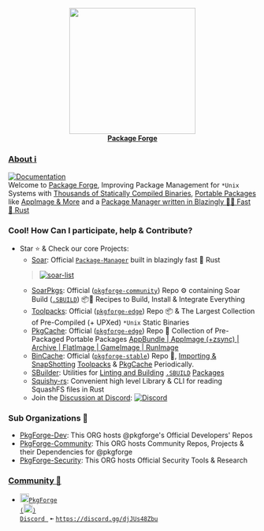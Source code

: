 <p align="center">
    <a href="https://github.com/pkgforge/soar">
        <img src="https://github.com/user-attachments/assets/680eb489-d972-429c-b144-8b68c5048c3e" width="256">
    </a>
    <br>
    <b><strong><a href="https://docs.pkgforge.dev/">Package Forge</a></strong></b>
    <br>

</p>

### [About ℹ️](https://docs.pkgforge.dev/)
[doc-shield]: https://img.shields.io/badge/docs.pkgforge.dev-blue
[doc-url]: https://docs.pkgforge.dev/
[![Documentation][doc-shield]][doc-url]<br>
Welcome to [Package Forge](https://github.com/pkgforge), Improving Package Management for `*Unix` Systems with [Thousands of Statically Compiled Binaries](https://github.com/Azathothas/Toolpacks), [Portable Packages](https://github.com/pkgforge/soarpkgs) like [AppImage & More](https://github.com/pkgforge/pkgcache) and a [Package Manager written in Blazingly 🚀🚀 Fast 🦀 Rust](https://github.com/pkgforge/soar)

### Cool! How Can I participate, help & Contribute?

- Star ⭐ & Check our core Projects:
  - [Soar](https://github.com/pkgforge/soar): Official [`Package-Manager`](https://soar.qaidvoid.dev/) built in blazingly fast 🦀 Rust
  > <a href="https://github.com/pkgforge/soar"><img src="https://bin.pkgforge.dev/list.gif?tmp.xUJmdePZa7=tmp.qWl6JgplHe" alt="soar-list"></a><br>
  >
  - [SoarPkgs](https://github.com/pkgforge/soarpkgs): Official ([`pkgforge-community`](https://docs.pkgforge.dev/repositories/pkgforge-community)) Repo ⚙️ containing Soar Build ([`.SBUILD`](https://docs.pkgforge.dev/sbuild/specification)) 📦📀 Recipes to Build, Install & Integrate Everything
  - [Toolpacks](https://github.com/Azathothas/Toolpacks): Official ([`pkgforge-edge`](https://docs.pkgforge.dev/repositories/pkgforge-edge)) Repo 📦 & The Largest Collection of Pre-Compiled (+ UPXed) `*Unix` Static Binaries
  - [PkgCache](https://github.com/pkgforge/pkgcache): Official ([`pkgforge-edge`](https://docs.pkgforge.dev/repositories/pkgforge-edge)) Repo 📀 Collection of Pre-Packaged Portable Packages [AppBundle | AppImage (+zsync) | Archive | FlatImage | GameImage | RunImage](https://docs.pkgforge.dev/formats/packages)
  - [BinCache](https://github.com/pkgforge/bincache): Official ([`pkgforge-stable`](https://docs.pkgforge.dev/repositories/pkgforge-stable)) Repo 📀, [Importing & SnapShotting](https://github.com/Azathothas/Toolpacks-BinCache-Importer) [Toolpacks](https://huggingface.co/datasets/pkgforge/bincache) & [PkgCache](https://huggingface.co/datasets/pkgforge/pkgcache) Periodically.
  - [SBuilder](https://github.com/pkgforge/sbuilder): Utilities for [Linting and Building](https://docs.pkgforge.dev/sbuild/instructions) [`.SBUILD`](https://docs.pkgforge.dev/sbuild/introduction) [Packages](https://github.com/pkgforge/soarpkgs)
  - [Squishy-rs](https://github.com/pkgforge/squishy-rs): Convenient high level Library & CLI for reading SquashFS files in Rust
  - Join the [Discussion at Discord](https://discord.gg/djJUs48Zbu): [![Discord](https://img.shields.io/discord/1313385177703256064?logo=%235865F2&label=Discord)](https://discord.gg/djJUs48Zbu)
### Sub Organizations 🏢
  - [PkgForge-Dev](https://github.com/pkgforge-dev): This ORG hosts @pkgforge's Official Developers' Repos
  - [PkgForge-Community](https://github.com/pkgforge-community): This ORG hosts Community Repos, Projects & their Dependencies for @pkgforge
  - [PkgForge-Security](https://github.com/pkgforge-security): This ORG hosts Official Security Tools & Research


### [**Community 💬**](https://docs.pkgforge.dev/contact/chat)
  - <a href="https://discord.gg/djJUs48Zbu"><img src="https://github.com/user-attachments/assets/5a336d72-6342-4ca5-87a4-aa8a35277e2f" width="18" height="18"><code>PkgForge (<img src="https://github.com/user-attachments/assets/a08a20e6-1795-4ee6-87e6-12a8ab2a7da6" width="18" height="18">) Discord </code></a> `➼` [`https://discord.gg/djJUs48Zbu`](https://discord.gg/djJUs48Zbu)  
